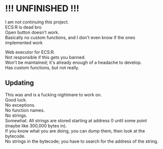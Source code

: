# **!!! UNFINISHED !!!**
I am not continuing this project.  
ECS:R is dead bro  
Open button doesn't work.  
Basically no custom functions, and I don't even know if the ones implemented work  

Web executor for ECS:R.  
Not responsible if this gets you banned.  
Won't be maintained; it's already enough of a headache to develop.  
Has custom functions, but not really.  

## Updating
This was and is a fucking nightmare to work on.  
Good luck.  
No exceptions.  
No function names.  
No strings.  
Somewhat. All strings are stored starting at address 0 until some point (maybe like 300,000 bytes in).  
If you know what you are doing, you can dump them, then look at the bytecode.  
No strings in the bytecode; you have to search for the address of the string.  